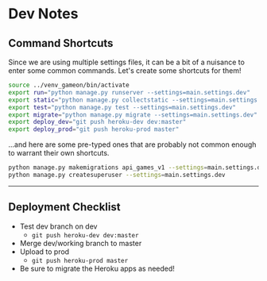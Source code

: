 # Dev Notes

## Command Shortcuts

Since we are using multiple settings files, it can be a bit of a nuisance to enter some common commands. Let's create some shortcuts for them!

```sh
source ../venv_gameon/bin/activate
export run="python manage.py runserver --settings=main.settings.dev"
export static="python manage.py collectstatic --settings=main.settings.dev"
export test="python manage.py test --settings=main.settings.dev"
export migrate="python manage.py migrate --settings=main.settings.dev"
export deploy_dev="git push heroku-dev dev:master"
export deploy_prod="git push heroku-prod master"
```

...and here are some pre-typed ones that are probably not common enough to warrant their own shortcuts.

```sh
python manage.py makemigrations api_games_v1 --settings=main.settings.dev
python manage.py createsuperuser --settings=main.settings.dev
```

---

## Deployment Checklist

- Test dev branch on dev
  - `git push heroku-dev dev:master`
- Merge dev/working branch to master
- Upload to prod
  - `git push heroku-prod master`
- Be sure to migrate the Heroku apps as needed!
